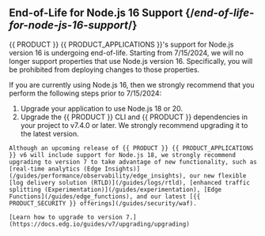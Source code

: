 ## End-of-Life for Node.js 16 Support {/*end-of-life-for-node-js-16-support*/}

{{ PRODUCT }} {{ PRODUCT_APPLICATIONS }}'s support for Node.js version 16 is undergoing end-of-life. Starting from 7/15/2024, we will no longer support properties that use Node.js version 16. Specifically, you will be prohibited from deploying changes to those properties. 

If you are currently using Node.js 16, then we strongly recommend that you perform the following steps prior to 7/15/2024:
1.  Upgrade your application to use Node.js 18 or 20. 
2.  Upgrade the {{ PRODUCT }} CLI and {{ PRODUCT }} dependencies in your project to v7.4.0 or later. We strongly recommend upgrading it to the latest version.

<Condition version="<=6">
  <Callout type="info">
  
    Although an upcoming release of {{ PRODUCT }} {{ PRODUCT_APPLICATIONS }} v6 will include support for Node.js 18, we strongly recommend upgrading to version 7 to take advantage of new functionality, such as [real-time analytics (Edge Insights)](/guides/performance/observability/edge_insights), our new flexible [log delivery solution (RTLD)](/guides/logs/rtld), [enhanced traffic splitting (Experimentation)](/guides/experimentation), [Edge Functions](/guides/edge_functions), and our latest [{{ PRODUCT_SECURITY }} offerings](/guides/security/waf). 
  
  </Callout>

    [Learn how to upgrade to version 7.](https://docs.edg.io/guides/v7/upgrading/upgrading)
</Condition>